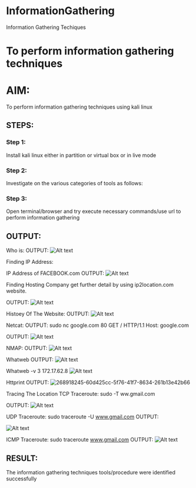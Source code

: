 # InformationGathering
Information Gathering Techiques

# To perform information gathering techniques

# AIM:

To perform information gathering techniques using kali linux 

## STEPS:

### Step 1:

Install kali linux either in partition or virtual box or in live mode

### Step 2:

Investigate on the various categories of tools as follows:

### Step 3:
Open terminal/browser and try execute necessary commands/use url to perform information gathering


## OUTPUT:
Who is:
OUTPUT:
![Alt text](image.png)

Finding IP Address:

IP Address of FACEBOOK.com
OUTPUT:
![Alt text](image-9.png)

Finding Hosting Company
get further detail by using ip2location.com website.

OUTPUT:
![Alt text](image-1.png)

Histoey Of The Website:
OUTPUT:
![Alt text](image-2.png)


Netcat:
OUTPUT:
sudo nc google.com 80
GET / HTTP/1.1
Host: google.com

OUTPUT:
![Alt text](image-3.png)

NMAP:
OUTPUT:
![Alt text](image-4.png)

Whatweb
OUTPUT:
![Alt text](image-5.png)

Whatweb -v 3 172.17.62.8
![Alt text](<meta connect.png>)

Httprint
OUTPUT:
![268918245-60d425cc-5f76-41f7-8634-261b13e42b66](https://github.com/user-attachments/assets/63a77d36-f93a-46e0-b88d-de87201d6e26)




Tracing The Location
TCP Traceroute:
sudo -T ww.gmail.com

OUTPUT:
![Alt text](<sudo traceroute-1.png>)

UDP Traceroute:
sudo traceroute -U www.gmail.com
OUTPUT:

![Alt text](image-7.png)

ICMP Traceroute:
sudo traceroute  www.gmail.com
OUTPUT:
![Alt text](image-8.png)



## RESULT:
The information gathering techniques tools/procedure were  identified successfully
